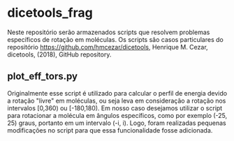 # dicetools_frag

Neste repositório serão armazenados scripts que resolvem problemas específicos de rotação em moléculas. 
Os scripts são casos particulares do repositório https://github.com/hmcezar/dicetools, Henrique M. Cezar, dicetools, (2018), GitHub repository. 

## plot_eff_tors.py

Originalmente esse script é utilizado para calcular o perfil de energia devido a rotação "livre" em moléculas, ou seja leva em consideração a rotação nos intervalos [0,360) ou [-180,180). Em nosso caso desejamos utilizar o script para rotacionar a molécula em ângulos específicos, como por exemplo (-25, 25) graus, portanto em um intervalo (-i, i). Logo, foram realizadas pequenas modificações no script para que essa funcionalidade fosse adicionada. 
